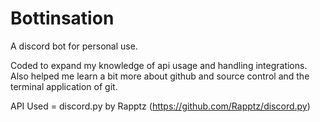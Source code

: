 # Bottinsation
A discord bot for personal use.

Coded to expand my knowledge of api usage and handling integrations.
Also helped me learn a bit more about github and source control and the terminal application of git.

API Used = discord.py by Rapptz (https://github.com/Rapptz/discord.py)



